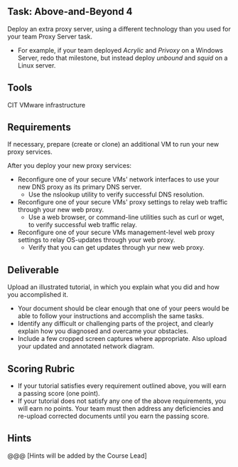## Task: Above-and-Beyond 4
Deploy an extra proxy server, using a different technology than you used for your team Proxy Server task.
- For example, if your team deployed *Acrylic* and *Privoxy* on a Windows Server,
redo that milestone, but instead deploy *unbound* and *squid* on a Linux server.

## Tools
CIT VMware infrastructure

## Requirements
If necessary, prepare (create or clone) an additional VM to run your new proxy services.

After you deploy your new proxy services:
- Reconfigure one of your secure VMs' network interfaces to use your new DNS proxy as its primary DNS server.
  - Use the nslookup utility to verify successful DNS resolution.
- Reconfigure one of your secure VMs' proxy settings to relay web traffic through your new web proxy.
  - Use a web browser, or command-line utilities such as curl or wget, to verify successful web traffic relay.
- Reconfigure one of your secure VMs management-level web proxy settings to relay OS-updates through your web proxy.
  - Verify that you can get updates through yur new web proxy.

## Deliverable
Upload an illustrated tutorial, in which you explain what you did and how you accomplished it.
- Your document should be clear enough that one of your peers would be able to follow your instructions and accomplish the same tasks.
- Identify any difficult or challenging parts of the project, and clearly explain how you diagnosed and overcame your obstacles.
- Include a few cropped screen captures where appropriate. Also upload your updated and annotated network diagram.

## Scoring Rubric
- If your tutorial satisfies every requirement outlined above, you will earn a passing score (one point).
- If your tutorial does not satisfy any one of the above requirements, you will earn no points. Your team must then address any deficiencies and re-upload corrected documents until you earn the passing score.

## Hints
@@@ [Hints will be added by the Course Lead]
